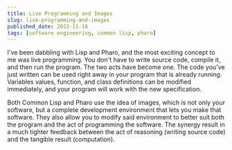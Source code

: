 ```yaml
---
title: Live Programming and Images
slug: live-programming-and-images
published_date: 2022-11-18
tags: [software engineering, common lisp, pharo]
---
```


I've been dabbling with Lisp and Pharo, and the most exciting concept to me was live programming. You don't have to write source code, compile it, and then run the program. The two acts have become one. The code you've just written can be used right away in your program that is already running. Variables values, function, and class definitions can be modified immediately, and your program will work with the new specification.

Both Common Lisp and Pharo use the idea of images, which is not only your software, but a complete development environment that lets you make that software. They also allow you to modify said environment to better suit both the program and the act of programming the software. The synergy result in a much tighter feedback between the act of reasoning (writing source code) and the tangible result (computation).
